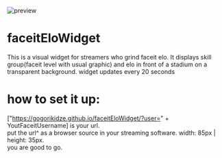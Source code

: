 ![preview](https://img.ge/images/51490382529631817613.png)
# faceitEloWidget
This is a visual widget for streamers who grind faceit elo. It displays skill group(faceit level with usual graphic) and elo in front of a stadium on a transparent background.
widget updates every 20 seconds

# how to set it up:
["https://gogorikidze.github.io/faceitEloWidget/?user=" + YoutFaceitUsername] is your url.\
put the url^ as a browser source in your streaming software. width: 85px | height: 35px.\
you are good to go.
